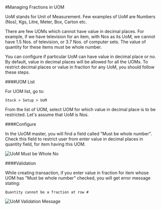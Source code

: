 <!-- add-breadcrumbs -->
#Managing Fractions in UOM

UoM stands for Unit of Measurement. Few examples of UoM are Numbers (Nos), Kgs, Litre, Meter, Box, Carton etc.

There are few UOMs which cannot have value in decimal places. For example, if we have television for an item, with Nos as its UoM, we cannot have 1.5 Nos. of television, or 3.7 Nos. of computer sets. The value of quantity for these items must be whole number.

You can configure if particular UoM can have value in decimal place or no. By default, value in decimal places will be allowed for all the UOMs. To restrict decimal places or value in fraction for any UoM, you should follow these steps.

####UOM List

For UOM list, go to:

`Stock > Setup > UoM`

From the list of UOM, select UOM for which value in decimal place is to be restricted. Let's assume that UoM is Nos.

####Configure

In the UoOM master, you will find a field called "Must be whole number". Check this field to restrict user from enter value in decimal places in quantity field, for item having this UOM.

<img alt="UoM Must be Whole No" class="screenshot" src="{{docs_base_url}}/v13/assets/img/articles/uom-fraction-1.png">

####Validation

While creating transaction, if you enter value in fraction for item whose UOM has "Must be whole number" checked, you will get error message stating:

`Quantity cannot be a fraction at row #`

<img alt="UoM Validation Message" class="screenshot" src="{{docs_base_url}}/v13/assets/img/articles/uom-fraction-2.png">


<!-- markdown -->